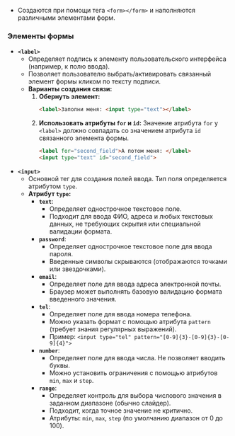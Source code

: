 *   Создаются при помощи тега `<form></form>` и наполняются различными элементами форм.

### Элементы формы

*   **`<label>`**
    *   Определяет подпись к элементу пользовательского интерфейса (например, к полю ввода).
    *   Позволяет пользователю выбрать/активировать связанный элемент формы кликом по тексту подписи.
    *   **Варианты создания связи:**
        1.  **Обернуть элемент:**
            ```html
            <label>Заполни меня: <input type="text"></label>
            ```
        2.  **Использовать атрибуты `for` и `id`:** Значение атрибута `for` у `<label>` должно совпадать со значением атрибута `id` связанного элемента формы.
            ```html
            <label for="second_field">А потом меня: </label>
            <input type="text" id="second_field">
            ```
*   **`<input>`**
    *   Основной тег для создания полей ввода. Тип поля определяется атрибутом `type`.
    *   **Атрибут `type`:**
        *   **`text`**:
            *   Определяет однострочное текстовое поле.
            *   Подходит для ввода ФИО, адреса и любых текстовых данных, не требующих скрытия или специальной валидации формата.
        *   **`password`**:
            *   Определяет однострочное текстовое поле для ввода пароля.
            *   Введенные символы скрываются (отображаются точками или звездочками).
        *   **`email`**:
            *   Определяет поле для ввода адреса электронной почты.
            *   Браузер может выполнять базовую валидацию формата введенного значения.
        *   **`tel`**:
            *   Определяет поле для ввода номера телефона.
            *   Можно указать формат с помощью атрибута `pattern` (требует знания регулярных выражений).
            *   Пример: `<input type="tel" pattern="[0-9]{3}-[0-9]{3}-[0-9]{4}">`
        *   **`number`**:
            *   Определяет поле для ввода числа. Не позволяет вводить буквы.
            *   Можно установить ограничения с помощью атрибутов `min`, `max` и `step`.
        *   **`range`**:
            *   Определяет контроль для выбора числового значения в заданном диапазоне (обычно слайдер).
            *   Подходит, когда точное значение не критично.
            *   Атрибуты: `min`, `max`, `step` (по умолчанию диапазон от 0 до 100).